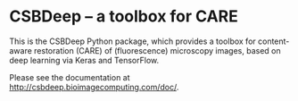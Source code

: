 # CSBDeep – a toolbox for CARE

This is the CSBDeep Python package, which provides a toolbox for content-aware restoration (CARE) of (fluorescence) microscopy images, based on deep learning via Keras and TensorFlow.

Please see the documentation at http://csbdeep.bioimagecomputing.com/doc/.
